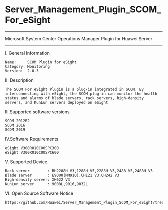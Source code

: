 # Server_Management_Plugin_SCOM_For_eSight

****************************************************************************
Microsoft System Center Operations Manager Plugin for Huawei Server
****************************************************************************

I. General Information

    Name:     SCOM Plugin for eSight
    Category: Monitoring
    Version:  2.0.3
  
II. Description

    The SCOM For eSight Plugin is a plug-in integrated in SCOM. By interconnecting with eSight, the SCOM plug-in can monitor the health status and alarms of blade servers, rack servers, high-density servers, and KunLun servers deployed on eSight
    
III.Supported software versions

    SCOM 2012R2 
    SCOM 2016 
    SCOM 2019
    
IV.Software Requirements

    eSight V300R010C00SPC300
    eSight V300R010C00SPC600

V. Supported Device
 
    Rack server        : RH2288H V3,1288H V5,2288H V5,2488 V5,2488H V5
    Blade server       : E9000(MM910),CH121 V3,CH242 V3
    High-density server: XH622 V3
    KunLun server      : 9008L,9016,9032L          
    
VI. Open Source Software Notice
    
    https://github.com/Huawei/Server_Management_Plugin_SCOM_For_eSight/tree/master/docs
